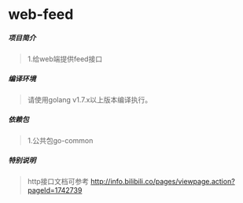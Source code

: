 # web-feed

##### 项目简介
> 1.给web端提供feed接口

##### 编译环境
> 请使用golang v1.7.x以上版本编译执行。  

##### 依赖包
> 1.公共包go-common  

##### 特别说明  
> http接口文档可参考 http://info.bilibili.co/pages/viewpage.action?pageId=1742739
